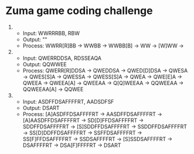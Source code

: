 # Zuma game coding challenge

1. - Input: WWRRRBB, RBW
    - Output: ""
    - Process: WWRR[R]BB -> WWBB -> WWBB[B] -> WW -> [W]WW -> <empty>
2. 	- Input: QWERRDDSA, RDSSEAQA
    - Output: QQWWEE
    - Process: QWERR[R]DDSA -> QWEDDSA -> QWED[D]DSA -> QWESA -> QWES[S]A -> QWESSA -> QWESS[S]A -> QWEA -> QWE[E]A -> QWEEA -> QWEEA[A] -> QWEEAA -> Q[Q]WEEAA -> QQWEEAA -> QQWEEAA[A] -> QQWEE
3. 	- Input: ASDFFDSAFFFFRT, AADSDFSF
    - Output: DSART
    - Process: [A]ASDFFDSAFFFFRT -> AASDFFDSAFFFFRT -> [A]AASDFFDSAFFFFRT -> SD[D]FFDSAFFFFRT -> SDDFFDSAFFFFRT -> [S]SDDFFDSAFFFFRT -> SSDDFFDSAFFFFRT -> SS[D]DDFFDSAFFFFRT
            -> SSFFDSAFFFFRT -> SS[F]FFDSAFFFFRT -> SSDSAFFFFRT -> [S]SSDSAFFFFRT -> DSAFFFFRT -> DSA[F]FFFFRT -> DSART